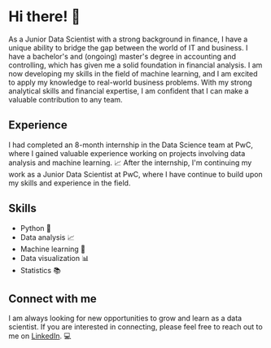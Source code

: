 <h1>Hi there! 👋</h1>

<p>As a Junior Data Scientist with a strong background in finance, I have a unique ability to bridge the gap between the world of IT and business. I have a bachelor's and (ongoing) master's degree in accounting and controlling, which has given me a solid foundation in financial analysis. I am now developing my skills in the field of machine learning, and I am excited to apply my knowledge to real-world business problems. With my strong analytical skills and financial expertise, I am confident that I can make a valuable contribution to any team.</p>

<h2>Experience</h2>

<p>I had completed an 8-month internship in the Data Science team at PwC, where I gained valuable experience working on projects involving data analysis and machine learning. 📈 After the internship, I'm continuing my work as a Junior Data Scientist at PwC, where I have continue to build upon my skills and experience in the field.</p>

<h2>Skills</h2>

<ul>
  <li>Python 🐍</li>
  <li>Data analysis 📈</li>
  <li>Machine learning 🤖</li>
  <li>Data visualization 📊</li>
  <li>Statistics 📚</li>
</ul>

<h2>Connect with me</h2>

<p>I am always looking for new opportunities to grow and learn as a data scientist. If you are interested in connecting, please feel free to reach out to me on <a href="https://www.linkedin.com/in/dominikdawiec/">LinkedIn</a>. 💻</p>
